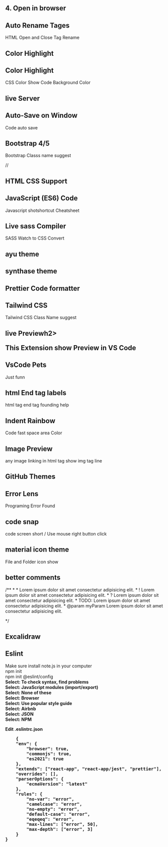 <h2>4. Open in browser</h2>

<h2>Auto Rename Tages </h2>
<p>HTML Open and Close Tag Rename</p>

<h2>Color Highlight </h2>
<p></p>

<h2>Color Highlight </h2>
<p>CSS Color Show Code Background Color </p>

<h2>live Server </h2>

<h2>Auto-Save on Window</h2>
<p>Code auto save </p>

<h2>Bootstrap 4/5</h2>
<p>Bootstrap Classs name suggest</p>

// <h2>HTML CSS Support</h2>
<p></p>

<h2>JavaScript (ES6) Code</h2>
<p>Javascript shotshortcut Cheatsheet</p>

<h2>Live sass Compiler</h2>
<p>SASS Watch to CSS Convert</p>

<h2>ayu theme</h2>

<h2>synthase theme</h2>

<h2>Prettier Code formatter</h2>

<h2>Tailwind CSS</h2>
<p>Tailwind CSS Class Name suggest</p>

<h2>live Previewh2>
<p>This Extension show Preview in VS Code</p>

<h2>VsCode Pets</h2>
<p>Just funn</p>

<h2>html End tag labels</h2>
<p>html tag end tag founding help</p>

<h2>Indent Rainbow</h2>
<p>Code fast space area Color</p>

<h2>Image Preview </h2>
<p>any image linking in html tag show img tag line</p>

<h2>GitHub Themes</h2>

<h2>Error Lens</h2>
<p>Programing Error Found</p>

<h2>code snap</h2>
<p>code screen short / Use mouse right button click</p>

<h2>material icon theme</h2>
<p>File and Folder icon show</p>

<h2>better comments</h2>
<p>
/**
 * * Lorem ipsum dolor sit amet consectetur adipisicing elit.
 * ! Lorem ipsum dolor sit amet consectetur adipisicing elit.
 * ? Lorem ipsum dolor sit amet consectetur adipisicing elit.
 * TODO: Lorem ipsum dolor sit amet consectetur adipisicing elit.
 * @param myParam Lorem ipsum dolor sit amet consectetur adipisicing elit.

*/
</p>

<h2>Excalidraw</h2>

<h2>Eslint</h2>
<p>Make sure install note.js in your computer<br>npm init<br>npm init @eslint/config <br> <b>Select: <b>To check syntax, find problems <br><b>Select: <b>JavaScript modules (import/export)<br><b>Select: <b> None of these<br> <b>Select: <b>Browser<br> <b>Select: <b>Use popular style guide<br><b>Select: <b>Airbnb<br><b>Select: <b>JSON<br><b>Select: <b>NPM</p>
<p>Edit .eslintrc.json<br></b><pre>
    {
    "env": {
        "browser": true,
        "commonjs": true,
        "es2021": true
    },
    "extends": ["react-app", "react-app/jest", "prettier"],
    "overrides": [],
    "parserOptions": {
        "ecmaVersion": "latest"
    },
    "rules": {
        "no-var": "error",
        "camelcase": "error",
        "no-empty": "error",
        "default-case": "error",
        "eqeqeq": "error",
        "max-lines": ["error", 50],
        "max-depth": ["error", 3]
    }
}
</pre></p>
